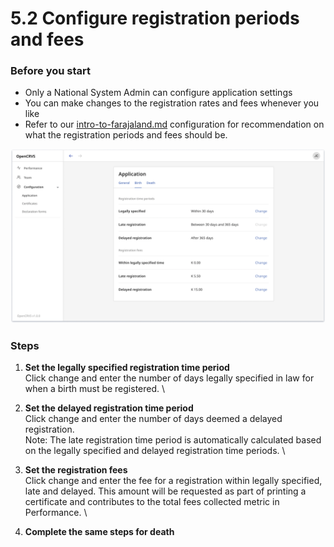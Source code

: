 # 5.2 Configure registration periods and fees

### Before you start

* Only a National System Admin can configure application settings
* You can make changes to the registration rates and fees whenever you like
* Refer to our [intro-to-farajaland.md](../../default-configuration/intro-to-farajaland.md "mention") configuration for recommendation on what the registration periods and fees should be.&#x20;

![](<../../.gitbook/assets/app-config-birth (1).png>)

### Steps

1. **Set the legally specified registration time period**\
   Click change and enter the number of days legally specified in law for when a birth must be registered. \

2. **Set the delayed registration time period**\
   Click change and enter the number of days deemed a delayed registration. \
   Note: The late registration time period is automatically calculated based on the legally specified and delayed registration time periods. \

3. **Set the registration fees**\
   Click change and enter the fee for a registration within legally specified, late and delayed. This amount will be requested as part of printing a certificate and contributes to the total fees collected metric in Performance. \

4. **Complete the same steps for death**
